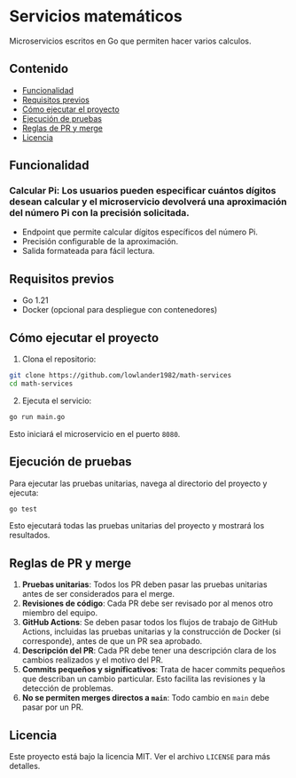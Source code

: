 # Servicios matemáticos

Microservicios escritos en Go que permiten hacer varios calculos.

## Contenido

- [Funcionalidad](#funcionalidad)
- [Requisitos previos](#requisitos-previos)
- [Cómo ejecutar el proyecto](#cómo-ejecutar-el-proyecto)
- [Ejecución de pruebas](#ejecución-de-pruebas)
- [Reglas de PR y merge](#reglas-de-pr-y-merge)
- [Licencia](#licencia)

## Funcionalidad

### Calcular Pi: Los usuarios pueden especificar cuántos dígitos desean calcular y el microservicio devolverá una aproximación del número Pi con la precisión solicitada.

- Endpoint que permite calcular dígitos específicos del número Pi.
- Precisión configurable de la aproximación.
- Salida formateada para fácil lectura.

## Requisitos previos

- Go 1.21
- Docker (opcional para despliegue con contenedores)

## Cómo ejecutar el proyecto

1. Clona el repositorio:

```bash
git clone https://github.com/lowlander1982/math-services
cd math-services
```

2. Ejecuta el servicio:

```bash
go run main.go
```

Esto iniciará el microservicio en el puerto `8080`.

## Ejecución de pruebas

Para ejecutar las pruebas unitarias, navega al directorio del proyecto y ejecuta:

```bash
go test
```

Esto ejecutará todas las pruebas unitarias del proyecto y mostrará los resultados.

## Reglas de PR y merge

1. **Pruebas unitarias**: Todos los PR deben pasar las pruebas unitarias antes de ser considerados para el merge.
2. **Revisiones de código**: Cada PR debe ser revisado por al menos otro miembro del equipo.
3. **GitHub Actions**: Se deben pasar todos los flujos de trabajo de GitHub Actions, incluidas las pruebas unitarias y la construcción de Docker (si corresponde), antes de que un PR sea aprobado.
4. **Descripción del PR**: Cada PR debe tener una descripción clara de los cambios realizados y el motivo del PR.
5. **Commits pequeños y significativos**: Trata de hacer commits pequeños que describan un cambio particular. Esto facilita las revisiones y la detección de problemas.
6. **No se permiten merges directos a `main`**: Todo cambio en `main` debe pasar por un PR.

## Licencia

Este proyecto está bajo la licencia MIT. Ver el archivo `LICENSE` para más detalles.
